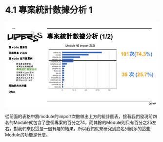 # 4.1 專案統計數據分析 1

![](../.gitbook/assets/coscup-versionpython-kai-yuan-ruan-ti-kao-gu-19.png)

從前面的表格中將module的import次數做出上方的統計圖表，接著我們發現前四名的Module就包含了整個專案的百分之74，而其餘的Module則只有百分之25左右，對我們來說這是一個有趣的結果，所以我們就來研究到底名列前茅的這些Module的功能是什麼。

